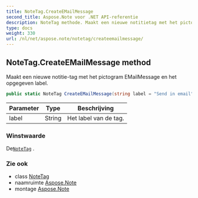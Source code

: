 ```yaml
---
title: NoteTag.CreateEMailMessage
second_title: Aspose.Note voor .NET API-referentie
description: NoteTag methode. Maakt een nieuwe notitietag met het pictogram EMailMessage en het opgegeven label.
type: docs
weight: 330
url: /nl/net/aspose.note/notetag/createemailmessage/
---
```

## NoteTag.CreateEMailMessage method

Maakt een nieuwe notitie-tag met het pictogram EMailMessage en het opgegeven label.

```csharp
public static NoteTag CreateEMailMessage(string label = "Send in email")
```

| Parameter | Type | Beschrijving |
| --- | --- | --- |
| label | String | Het label van de tag. |

### Winstwaarde

De[`NoteTag`](../) .

### Zie ook

* class [NoteTag](../)
* naamruimte [Aspose.Note](../../notetag/)
* montage [Aspose.Note](../../../)


